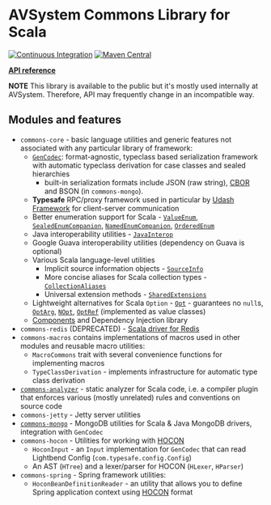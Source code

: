 # AVSystem Commons Library for Scala

[![Continuous Integration](https://github.com/AVSystem/scala-commons/actions/workflows/ci.yml/badge.svg)](https://github.com/AVSystem/scala-commons/actions/workflows/ci.yml)
[![Maven Central](https://maven-badges.herokuapp.com/maven-central/com.avsystem.commons/commons-core_2.12/badge.svg)](https://maven-badges.herokuapp.com/maven-central/com.avsystem.commons/commons-core_2.13)

**[API reference](http://avsystem.github.io/scala-commons/api/com/avsystem/commons/index.html)**

**NOTE** This library is available to the public but it's mostly used internally at AVSystem. Therefore, API may frequently change in an incompatible way.

## Modules and features

* `commons-core` - basic language utilities and generic features not associated with any particular library of framework:
  * [`GenCodec`](docs/GenCodec.md): format-agnostic, typeclass based serialization framework with automatic typeclass
    derivation for case classes and sealed hierarchies
    * built-in serialization formats include JSON (raw string), [CBOR](docs/CBOR.md) and BSON (in `commons-mongo`).
  * **Typesafe** RPC/proxy framework used in particular by [Udash Framework](http://guide.udash.io/#/rpc) for
    client-server communication
  * Better enumeration support for Scala -
    [`ValueEnum`](http://avsystem.github.io/scala-commons/api/com/avsystem/commons/misc/ValueEnum.html),
    [`SealedEnumCompanion`](http://avsystem.github.io/scala-commons/api/com/avsystem/commons/misc/SealedEnumCompanion.html),
    [`NamedEnumCompanion`](http://avsystem.github.io/scala-commons/api/com/avsystem/commons/misc/NamedEnumCompanion.html),
    [`OrderedEnum`](http://avsystem.github.io/scala-commons/api/com/avsystem/commons/misc/OrderedEnum.html)
  * Java interoperability utilities - [`JavaInterop`](http://avsystem.github.io/scala-commons/api/com/avsystem/commons/jiop/JavaInterop$.html)
  * Google Guava interoperability utilities (dependency on Guava is optional)
  * Various Scala language-level utilities
    * Implicit source information objects - [`SourceInfo`](http://avsystem.github.io/scala-commons/api/com/avsystem/commons/misc/SourceInfo.html)
    * More concise aliases for Scala collection types - [`CollectionAliases`](http://avsystem.github.io/scala-commons/api/com/avsystem/commons/collection/CollectionAliases$.html)
    * Universal extension methods - [`SharedExtensions`](http://avsystem.github.io/scala-commons/api/com/avsystem/commons/SharedExtensions$.html)
  * Lightweight alternatives for Scala `Option` -
    [`Opt`](http://avsystem.github.io/scala-commons/api/com/avsystem/commons/misc/Opt.html) - guarantees no `null`s,
    [`OptArg`](http://avsystem.github.io/scala-commons/api/com/avsystem/commons/misc/OptArg.html),
    [`NOpt`](http://avsystem.github.io/scala-commons/api/com/avsystem/commons/misc/NOpt.html),
    [`OptRef`](http://avsystem.github.io/scala-commons/api/com/avsystem/commons/misc/OptRef.html) (implemented as value
    classes)
  * [Components](docs/Components.md) and Dependency Injection library
* `commons-redis` (DEPRECATED) - [Scala driver for Redis](docs/RedisDriver.md)
* `commons-macros` contains implementations of macros used in other modules and reusable macro utilities:
  * `MacroCommons` trait with several convenience functions for implementing macros
  * `TypeClassDerivation` - implements infrastructure for automatic type class derivation
* [`commons-analyzer`](docs/Analyzer.md) - static analyzer for Scala code, i.e. a compiler plugin that enforces various (mostly unrelated) rules and conventions on source code
* `commons-jetty` - Jetty server utilities
* [`commons-mongo`](docs/TypedMongo.md) - MongoDB utilities for Scala & Java MongoDB drivers, integration with `GenCodec`
* `commons-hocon` - Utilities for working with [HOCON](https://github.com/lightbend/config/blob/master/HOCON.md)
  * `HoconInput` - an `Input` implementation for `GenCodec` that can read Lightbend Config (`com.typesafe.config.Config`)
  * An AST (`HTree`) and a lexer/parser for HOCON (`HLexer`, `HParser`)
* `commons-spring` - Spring framework utilities:
  * `HoconBeanDefinitionReader` - an utility that allows you to define Spring application context using 
  [HOCON](https://github.com/lightbend/config/blob/master/HOCON.md) format
